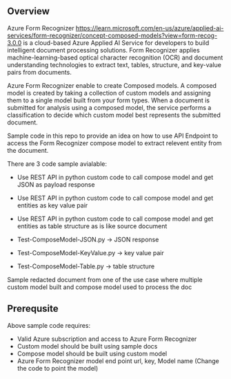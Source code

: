 ## Overview

Azure Form Recognizer  https://learn.microsoft.com/en-us/azure/applied-ai-services/form-recognizer/concept-composed-models?view=form-recog-3.0.0 is a cloud-based Azure Applied AI Service for developers to build intelligent document processing solutions. Form Recognizer applies machine-learning-based optical character recognition (OCR) and document understanding technologies to extract text, tables, structure, and key-value pairs from documents. 

Azure Form Recognizer enable to create Composed models. A composed model is created by taking a collection of custom models and assigning them to a single model built from your form types. When a document is submitted for analysis using a composed model, the service performs a classification to decide which custom model best represents the submitted document.

Sample code in this repo to provide an idea on how to use API Endpoint to access the Form Recognizer compose model  to extract relevent entity from the document.

There are 3 code sample avialable:

- Use REST API in python custom code to call compose model and get JSON as payload response
- Use REST API in python custom code to call compose model and get entities as key value pair
- Use REST API in python custom code to call compose model and get entities as table structure as is like source document

- Test-ComposeModel-JSON.py     -> JSON response
- Test-ComposeModel-KeyValue.py -> key value pair
- Test-ComposeModel-Table.py    -> table structure

Sample redacted document from one of the use case where multiple custom model built and compose model used to process the doc

## Prerequsite
Above sample code requires:
- Valid Azure subscription and access to Azure Form Recognizer
- Custom model should be built using sample docs
- Compose model should be built using custom model
- Azure Form Recognizer model end point url, key, Model name (Change the code to point the model)
